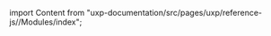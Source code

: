 
import Content from "uxp-documentation/src/pages/uxp/reference-js//Modules/index";

<Content query="product=xd"/>
